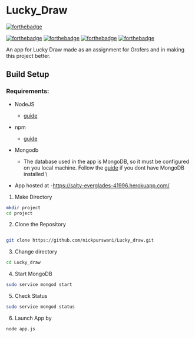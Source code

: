# Lucky_Draw

[![forthebadge](https://forthebadge.com/images/badges/made-with-javascript.svg)](https://forthebadge.com)
<br>

[![forthebadge](https://forthebadge.com/images/badges/uses-html.svg)](https://forthebadge.com)
[![forthebadge](https://forthebadge.com/images/badges/uses-css.svg)](https://forthebadge.com)
[![forthebadge](https://forthebadge.com/images/badges/uses-js.svg)](https://forthebadge.com)
[![forthebadge](https://forthebadge.com/images/badges/uses-git.svg)](https://forthebadge.com)

An app for Lucky Draw made as an assignment for Grofers
and in making this project better.

## Build Setup

### Requirements:

- NodeJS

  - [guide](https://nodejs.org/en/download/)

- npm

  - [guide](https://docs.npmjs.com/cli/install)

- Mongodb
  - The database used in the app is MongoDB, so it must be configured on you local machine. Follow the [guide](https://docs.mongodb.com/manual/administration/install-on-linux/) if you dont have MongoDB installed \
- App hosted at
  -https://salty-everglades-41996.herokuapp.com/
1. Make Directory

```bash
mkdir project
cd project
```

2. Clone the Repository

```bash

git clone https://github.com/nickpurswani/Lucky_draw.git
```

3. Change directory

```bash
cd Lucky_draw
```

4. Start MongoDB

```bash
sudo service mongod start
```

5. Check Status

```bash
sudo service mongod status
```

6. Launch App by

```bash
node app.js
```



